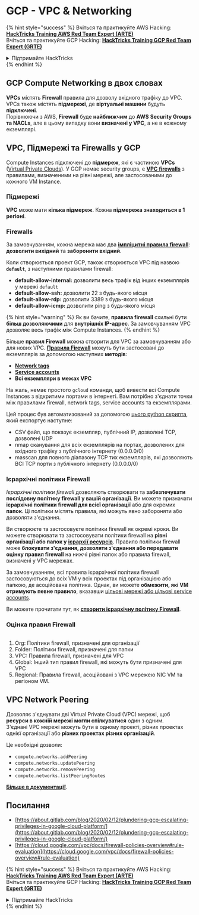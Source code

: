 # GCP - VPC & Networking

{% hint style="success" %}
Вчіться та практикуйте AWS Hacking:<img src="/.gitbook/assets/image.png" alt="" data-size="line">[**HackTricks Training AWS Red Team Expert (ARTE)**](https://training.hacktricks.xyz/courses/arte)<img src="/.gitbook/assets/image.png" alt="" data-size="line">\
Вчіться та практикуйте GCP Hacking: <img src="/.gitbook/assets/image (2).png" alt="" data-size="line">[**HackTricks Training GCP Red Team Expert (GRTE)**<img src="/.gitbook/assets/image (2).png" alt="" data-size="line">](https://training.hacktricks.xyz/courses/grte)

<details>

<summary>Підтримайте HackTricks</summary>

* Перевірте [**плани підписки**](https://github.com/sponsors/carlospolop)!
* **Приєднуйтесь до** 💬 [**групи Discord**](https://discord.gg/hRep4RUj7f) або [**групи Telegram**](https://t.me/peass) або **слідкуйте** за нами на **Twitter** 🐦 [**@hacktricks\_live**](https://twitter.com/hacktricks\_live)**.**
* **Діліться хакерськими трюками, подаючи PR до** [**HackTricks**](https://github.com/carlospolop/hacktricks) та [**HackTricks Cloud**](https://github.com/carlospolop/hacktricks-cloud) репозиторіїв на github.

</details>
{% endhint %}

## **GCP Compute Networking в двох словах**

**VPCs** містять **Firewall** правила для дозволу вхідного трафіку до VPC. VPCs також містять **підмережі**, де **віртуальні машини** будуть **підключені**.\
Порівнюючи з AWS, **Firewall** буде **найближчим** до **AWS** **Security Groups та NACLs**, але в цьому випадку вони **визначені у VPC**, а не в кожному екземплярі.

## **VPC, Підмережі та Firewalls у GCP**

Compute Instances підключені до **підмереж**, які є частиною **VPCs** ([Virtual Private Clouds](https://cloud.google.com/vpc/docs/vpc)). У GCP немає security groups, є [**VPC firewalls**](https://cloud.google.com/vpc/docs/firewalls) з правилами, визначеними на рівні мережі, але застосованими до кожного VM Instance.

### Підмережі

**VPC** може мати **кілька підмереж**. Кожна **підмережа знаходиться в 1 регіоні**.

### Firewalls

За замовчуванням, кожна мережа має два [**імпліцитні правила firewall**](https://cloud.google.com/vpc/docs/firewalls#default\_firewall\_rules): **дозволити вихідний** та **заборонити вхідний**.

Коли створюється проект GCP, також створюється VPC під назвою **`default`**, з наступними правилами firewall:

* **default-allow-internal:** дозволити весь трафік від інших екземплярів у мережі `default`
* **default-allow-ssh:** дозволити 22 з будь-якого місця
* **default-allow-rdp:** дозволити 3389 з будь-якого місця
* **default-allow-icmp:** дозволити ping з будь-якого місця

{% hint style="warning" %}
Як ви бачите, **правила firewall** схильні бути **більш дозволяючими** для **внутрішніх IP-адрес**. За замовчуванням VPC дозволяє весь трафік між Compute Instances.
{% endhint %}

Більше **правил Firewall** можна створити для VPC за замовчуванням або для нових VPC. [**Правила Firewall**](https://cloud.google.com/vpc/docs/firewalls) можуть бути застосовані до екземплярів за допомогою наступних **методів**:

* [**Network tags**](https://cloud.google.com/vpc/docs/add-remove-network-tags)
* [**Service accounts**](https://cloud.google.com/vpc/docs/firewalls#serviceaccounts)
* **Всі екземпляри в межах VPC**

На жаль, немає простого `gcloud` команди, щоб вивести всі Compute Instances з відкритими портами в інтернеті. Вам потрібно з'єднати точки між правилами firewall, network tags, service accounts та екземплярами.

Цей процес був автоматизований за допомогою [цього python скрипта](https://gitlab.com/gitlab-com/gl-security/gl-redteam/gcp\_firewall\_enum), який експортує наступне:

* CSV файл, що показує екземпляр, публічний IP, дозволені TCP, дозволені UDP
* nmap сканування для всіх екземплярів на портах, дозволених для вхідного трафіку з публічного інтернету (0.0.0.0/0)
* masscan для повного діапазону TCP тих екземплярів, які дозволяють ВСІ TCP порти з публічного інтернету (0.0.0.0/0)

### Ієрархічні політики Firewall <a href="#hierarchical-firewall-policies" id="hierarchical-firewall-policies"></a>

_Ієрархічні політики firewall_ дозволяють створювати та **забезпечувати послідовну політику firewall у вашій організації**. Ви можете призначати **ієрархічні політики firewall для всієї організації** або для окремих **папок**. Ці політики містять правила, які можуть явно забороняти або дозволяти з'єднання.

Ви створюєте та застосовуєте політики firewall як окремі кроки. Ви можете створювати та застосовувати політики firewall на **рівні організації або папок у** [**ієрархії ресурсів**](https://cloud.google.com/resource-manager/docs/cloud-platform-resource-hierarchy). Правило політики firewall може **блокувати з'єднання, дозволяти з'єднання або передавати оцінку правил firewall** на нижчі рівні папок або правила firewall, визначені у VPC мережах.

За замовчуванням, всі правила ієрархічної політики firewall застосовуються до всіх VM у всіх проектах під організацією або папкою, де асоційована політика. Однак, ви можете **обмежити, які VM отримують певне правило**, вказавши [цільові мережі або цільові service accounts](https://cloud.google.com/vpc/docs/firewall-policies#targets).

Ви можете прочитати тут, як [**створити ієрархічну політику Firewall**](https://cloud.google.com/vpc/docs/using-firewall-policies#gcloud).

### Оцінка правил Firewall

<figure><img src="../../../../.gitbook/assets/image (2) (1).png" alt=""><figcaption></figcaption></figure>

1. Org: Політики firewall, призначені для організації
2. Folder: Політики firewall, призначені для папки
3. VPC: Правила firewall, призначені для VPC
4. Global: Інший тип правил firewall, які можуть бути призначені для VPC
5. Regional: Правила firewall, асоційовані з VPC мережею NIC VM та регіоном VM.

## VPC Network Peering

Дозволяє з'єднувати дві Virtual Private Cloud (VPC) мережі, щоб **ресурси в кожній мережі могли спілкуватися** один з одним.\
З'єднані VPC мережі можуть бути в одному проекті, різних проектах однієї організації або **різних проектах різних організацій**.

Це необхідні дозволи:

* `compute.networks.addPeering`
* `compute.networks.updatePeering`
* `compute.networks.removePeering`
* `compute.networks.listPeeringRoutes`

[**Більше в документації**](https://cloud.google.com/vpc/docs/vpc-peering).

## Посилання

* [https://about.gitlab.com/blog/2020/02/12/plundering-gcp-escalating-privileges-in-google-cloud-platform/](https://about.gitlab.com/blog/2020/02/12/plundering-gcp-escalating-privileges-in-google-cloud-platform/)
* [https://cloud.google.com/vpc/docs/firewall-policies-overview#rule-evaluation](https://cloud.google.com/vpc/docs/firewall-policies-overview#rule-evaluation)

{% hint style="success" %}
Вчіться та практикуйте AWS Hacking:<img src="/.gitbook/assets/image.png" alt="" data-size="line">[**HackTricks Training AWS Red Team Expert (ARTE)**](https://training.hacktricks.xyz/courses/arte)<img src="/.gitbook/assets/image.png" alt="" data-size="line">\
Вчіться та практикуйте GCP Hacking: <img src="/.gitbook/assets/image (2).png" alt="" data-size="line">[**HackTricks Training GCP Red Team Expert (GRTE)**<img src="/.gitbook/assets/image (2).png" alt="" data-size="line">](https://training.hacktricks.xyz/courses/grte)

<details>

<summary>Підтримайте HackTricks</summary>

* Перевірте [**плани підписки**](https://github.com/sponsors/carlospolop)!
* **Приєднуйтесь до** 💬 [**групи Discord**](https://discord.gg/hRep4RUj7f) або [**групи Telegram**](https://t.me/peass) або **слідкуйте** за нами на **Twitter** 🐦 [**@hacktricks\_live**](https://twitter.com/hacktricks\_live)**.**
* **Діліться хакерськими трюками, подаючи PR до** [**HackTricks**](https://github.com/carlospolop/hacktricks) та [**HackTricks Cloud**](https://github.com/carlospolop/hacktricks-cloud) репозиторіїв на github.

</details>
{% endhint %}
